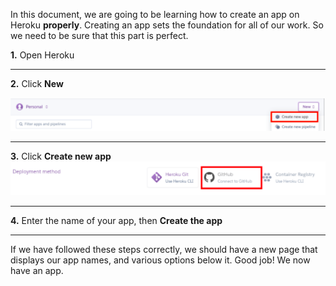 In this document, we are going to be learning how to create an app on Heroku **properly**. Creating an app sets the foundation for all of our work. So we need to be sure that this part is perfect.

**1.** Open Heroku

***
**2.** Click **New**

![New button](https://github.com/whitebread778/Heroku-user-documentation/blob/gh-pages/assets/images/github-deploy/02_Create%20new%20app.png)  
*** 
**3.** Click **Create new app**  
![Create new app](https://github.com/whitebread778/Heroku-user-documentation/blob/gh-pages/assets/images/github-deploy/03_deployment%20methods.png)
***
**4.** Enter the name of your app, then **Create the app**  
***

If we have followed these steps correctly, we should have a new page that displays our app names, and various options below it. Good job! We now have an app.
